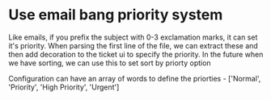Use email bang priority system
==============================

Like emails, if you prefix the subject with 0-3 exclamation marks, it can set it's priority.
When parsing the first line of the file, we can extract these and then add decoration to the ticket ui to specify the priority. In the future when we have sorting, we can use this to set sort by priorty option

Configuration can have an array of words to define the priorties - ['Normal', 'Priority', 'High Priority', 'Urgent']
